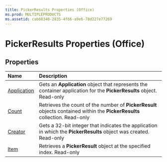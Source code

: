```yaml
---
title: PickerResults Properties (Office)
ms.prod: MULTIPLEPRODUCTS
ms.assetid: cab68340-2835-4f66-a9e6-78d227e77269
---
```



# PickerResults Properties (Office)

## Properties



|**Name**|**Description**|
|:-----|:-----|
|[Application](pickerresults-application-property-office.md)|Gets an  **Application** object that represents the container application for the **PickerResults** object. Read-only|
|[Count](pickerresults-count-property-office.md)|Retrieves the count of the number of  **PickerResult** objects contained within the **PickerResults** collection. Read-only|
|[Creator](pickerresults-creator-property-office.md)|Gets a 32-bit integer that indicates the application in which the  **PickerResults** object was created. Read-only|
|[Item](pickerresults-item-property-office.md)|Retrieves a  **PickerResult** object at the specified index. Read-only|

